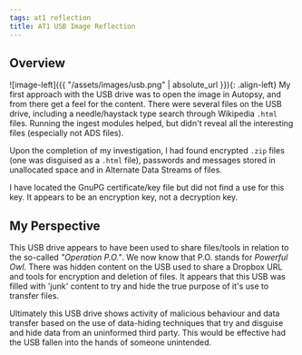 ```yaml
---
tags: at1 reflection
title: AT1 USB Image Reflection
---
```

## Overview
![image-left]({{ "/assets/images/usb.png" | absolute_url }}){: .align-left} My first approach with the USB drive was to open the image in Autopsy, and from there get a feel for the content. There were several files on the USB drive, including a needle/haystack type search through Wikipedia `.html` files. Running the ingest modules helped, but didn't reveal all the interesting files (especially not ADS files). 

Upon the completion of my investigation, I had found encrypted `.zip` files (one was disguised as a `.html` file), passwords and messages stored in unallocated space and in Alternate Data Streams of files. 

I have located the GnuPG certificate/key file but did not find a use for this key. It appears to be an encryption key, not a decryption key.

## My Perspective
This USB drive appears to have been used to share files/tools in relation to the so-called *"Operation P.O."*. We now know that P.O. stands for *Powerful Owl*. 
There was hidden content on the USB used to share a Dropbox URL and tools for encryption and deletion of files. It appears that this USB was filled with 'junk' content to try and hide the true purpose of it's use to transfer files.

Ultimately this USB drive shows activity of malicious behaviour and data transfer based on the use of data-hiding techniques that try and disguise and hide data from an uninformed third party. This would be effective had the USB fallen into the hands of someone unintended. 
